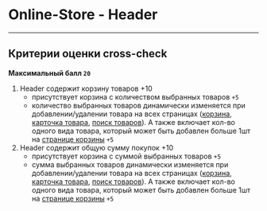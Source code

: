# Online-Store - Header

---

## Критерии оценки сross-check

**Максимальный балл `20`**

1. Header содержит корзину товаров +10
   - присутствует корзина с количеством выбранных товаров `+5`
   - количество выбранных товаров динамически изменяется при добавлении/удалении товара на всех страницах ([корзина](cart-page.md), [карточка товара](product-details-page.md), [поиск товаров](store-page.md)). А также включает кол-во одного вида товара, который может быть добавлен больше 1шт на [странице корзины](cart-page.md) `+5`
2. Header содержит общую сумму покупок +10
   - присутствует корзина с суммой выбранных товаров `+5`
   - сумма выбранных товаров динамически изменяется при добавлении/удалении товара на всех страницах ([корзина](cart-page.md), [карточка товара](product-details-page.md), [поиск товаров](store-page.md)). А также включает кол-во одного вида товара, который может быть добавлен больше 1шт на [странице корзины](cart-page.md) `+5`